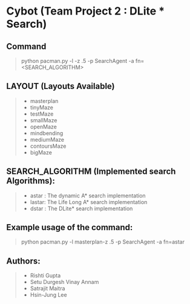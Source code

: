 # Cybot (Team Project 2 : DLite * Search)

## Command
> python pacman.py -l <LAYOUT> -z .5 -p SearchAgent -a fn=<SEARCH_ALGORITHM>

## LAYOUT (Layouts Available)
> - masterplan
> - tinyMaze
> - testMaze
> - smallMaze
> - openMaze
> - mindbending
> - mediumMaze
> - contoursMaze
> - bigMaze

## SEARCH_ALGORITHM (Implemented search Algorithms):
> - astar : The dynamic A* search implementation
> - lastar: The Life Long A* search implementation
> - dstar : The DLite* search implementation

## Example usage of the command:
> python pacman.py -l masterplan-z .5 -p SearchAgent -a fn=astar

## Authors:
> - Rishti Gupta
> - Setu Durgesh Vinay Annam
> - Satrajit Maitra
> - Hsin-Jung Lee